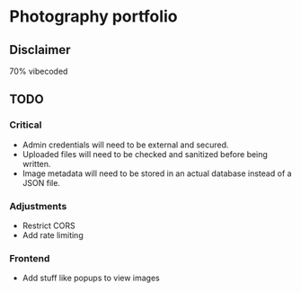 # Photography portfolio

## Disclaimer

70% vibecoded  

## TODO

### Critical

- Admin credentials will need to be external and secured.
- Uploaded files will need to be checked and sanitized before being written.
- Image metadata will need to be stored in an actual database instead of a JSON file.

### Adjustments

- Restrict CORS
- Add rate limiting

### Frontend

- Add stuff like popups to view images
